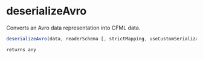 # deserializeAvro

Converts an Avro data representation into CFML data.

```javascript
deserializeAvro(data, readerSchema [, strictMapping, useCustomSerialization])
```

```javascript
returns any
```
